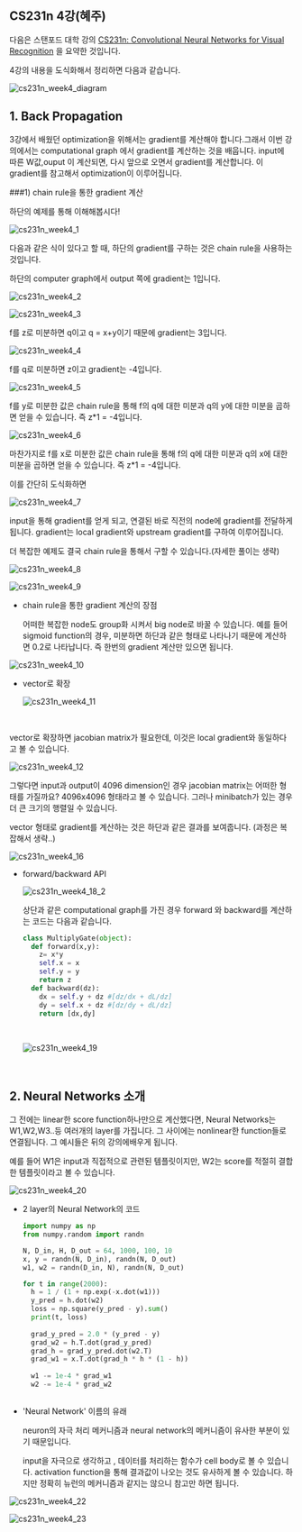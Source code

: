 ##  CS231n 4강(혜주)

다음은 스탠포드 대학 강의  [CS231n: Convolutional Neural Networks for Visual Recognition](http://cs231n.stanford.edu/) 을 요약한 것입니다.



4강의 내용을 도식화해서 정리하면 다음과 같습니다. 

![cs231n_week4_diagram](https://user-images.githubusercontent.com/32008883/31546726-74d4b67a-b05f-11e7-98d9-6bd38e1bfa3f.JPG)

##  1. Back Propagation

3강에서 배웠던 optimization을 위해서는 gradient를 계산해야 합니다.그래서 이번 강의에서는 computational graph 에서 gradient를 계산하는 것을 배웁니다. input에 따른 W값,ouput 이 계산되면, 다시 앞으로 오면서 gradient를 계산합니다. 이 gradient를 참고해서 optimization이 이루어집니다.

###1) chain rule을 통한 gradient 계산

하단의 예제를 통해 이해해봅시다!

![cs231n_week4_1](https://user-images.githubusercontent.com/32008883/31546815-e6524fba-b05f-11e7-9e5c-0ace579f3028.JPG)



다음과 같은 식이 있다고 할 때, 하단의 gradient를 구하는 것은 chain rule을 사용하는 것입니다.

하단의 computer graph에서 output 쪽에 gradient는 1입니다.

![cs231n_week4_2](https://user-images.githubusercontent.com/32008883/31546831-f87d6774-b05f-11e7-8d5f-f6c6ff2c78b4.JPG)

![cs231n_week4_3](https://user-images.githubusercontent.com/32008883/31546856-1458c02e-b060-11e7-95bc-6696963b531a.JPG)

f를 z로 미분하면 q이고 q = x+y이기 때문에 gradient는 3입니다.

![cs231n_week4_4](https://user-images.githubusercontent.com/32008883/31546868-25dceb4a-b060-11e7-9bf0-3f3c1930ad31.JPG)

f를 q로 미분하면 z이고 gradient는 -4입니다.

![cs231n_week4_5](https://user-images.githubusercontent.com/32008883/31546990-99473220-b060-11e7-957a-3f8507416458.JPG)

f를 y로 미분한 값은 chain rule을 통해 f의 q에 대한 미분과 q의 y에 대한 미분을 곱하면 얻을 수 있습니다. 즉 z*1 = -4입니다.

![cs231n_week4_6](https://user-images.githubusercontent.com/32008883/31546991-99760906-b060-11e7-8d81-fc63dd928f77.JPG)

마찬가지로 f를 x로 미분한 값은 chain rule을 통해 f의 q에 대한 미분과 q의 x에 대한 미분을 곱하면 얻을 수 있습니다. 즉 z*1 = -4입니다.



이를 간단히 도식화하면

![cs231n_week4_7](https://user-images.githubusercontent.com/32008883/31547074-f0cc47ba-b060-11e7-96f9-f68fc413ba51.JPG)

input을 통해 gradient를 얻게 되고, 연결된 바로 직전의 node에 gradient를 전달하게 됩니다. gradient는 local gradient와 upstream gradient를 구하여 이루어집니다.



더 복잡한 예제도 결국 chain rule을 통해서 구할 수 있습니다.(자세한 풀이는 생략)

![cs231n_week4_8](https://user-images.githubusercontent.com/32008883/31547075-f104bd48-b060-11e7-8fdf-ddb4c1ff1846.JPG)

![cs231n_week4_9](https://user-images.githubusercontent.com/32008883/31547076-f13d7b74-b060-11e7-8d18-aa365d96363d.JPG)

- chain rule을 통한 gradient 계산의 장점

  어떠한 복잡한 node도 group화 시켜서 big node로 바꿀 수 있습니다. 예를 들어 sigmoid function의 경우, 미분하면 하단과 같은 형태로 나타나기 때문에 계산하면 0.2로 나타납니다. 즉 한번의 gradient 계산만 있으면 됩니다.



![cs231n_week4_10](https://user-images.githubusercontent.com/32008883/31547077-f1734cfe-b060-11e7-984b-ed613452b6a1.JPG)

- vector로 확장

  ![cs231n_week4_11](https://user-images.githubusercontent.com/32008883/31547332-e55f5628-b061-11e7-8e7f-f07877a47868.JPG)

  ​

vector로 확장하면 jacobian matrix가 필요한데, 이것은 local gradient와 동일하다고 볼 수 있습니다. 

![cs231n_week4_12](https://user-images.githubusercontent.com/32008883/31547334-e5a380dc-b061-11e7-885b-16059dfa846c.JPG)

그렇다면 input과 output이  4096 dimension인 경우 jacobian matrix는 어떠한 형태를 가질까요? 4096x4096 형태라고 볼 수 있습니다. 그러나 minibatch가 있는 경우 더 큰 크기의 행렬일 수 있습니다. 

vector 형태로 gradient를 계산하는 것은 하단과 같은 결과를 보여줍니다. (과정은 복잡해서 생략..)

![cs231n_week4_16](https://user-images.githubusercontent.com/32008883/31547479-7460e0e4-b062-11e7-829a-b21c261ed5d7.JPG)



- forward/backward API

  ![cs231n_week4_18_2](https://user-images.githubusercontent.com/32008883/31547808-a20f3f94-b063-11e7-98c8-eb5788103ef2.jpg)

  상단과 같은 computational graph를 가진 경우 forward 와 backward를 계산하는 코드는 다음과 같습니다.

  ```python
  class MultiplyGate(object):
    def forward(x,y):
      z= x*y
      self.x = x
      self.y = y
      return z
    def backward(dz):
      dx = self.y + dz #[dz/dx + dL/dz]
      dy = self.x + dz #[dz/dy + dL/dz]
      return [dx,dy]
  ```

  ​

  ![cs231n_week4_19](https://user-images.githubusercontent.com/32008883/31547837-c7c5cafa-b063-11e7-9d62-c9e01de18b09.JPG)

  ​

## 2. Neural Networks 소개

그 전에는 linear한 score function하나만으로 계산했다면, Neural Networks는 W1,W2,W3..등 여러개의 layer를 가집니다. 그 사이에는 nonlinear한 function들로 연결됩니다. 그 예시들은 뒤의 강의에배우게 됩니다.

예를 들어 W1은 input과 직접적으로 관련된 템플릿이지만, W2는 score를 적절히 결합한 템플릿이라고 볼 수 있습니다.



![cs231n_week4_20](https://user-images.githubusercontent.com/32008883/31547838-c7f05e96-b063-11e7-8517-005d47a0395e.JPG)



- 2 layer의 Neural Network의 코드

  ```python
  import numpy as np
  from numpy.random import randn

  N, D_in, H, D_out = 64, 1000, 100, 10
  x, y = randn(N, D_in), randn(N, D_out)
  w1, w2 = randn(D_in, N), randn(N, D_out)

  for t in range(2000):
    h = 1 / (1 + np.exp(-x.dot(w1)))
    y_pred = h.dot(w2)
    loss = np.square(y_pred - y).sum()
    print(t, loss)
    
    grad_y_pred = 2.0 * (y_pred - y)
    grad_w2 = h.T.dot(grad_y_pred)
    grad_h = grad_y_pred.dot(w2.T)
    grad_w1 = x.T.dot(grad_h * h * (1 - h))
    
    w1 -= 1e-4 * grad_w1
    w2 -= 1e-4 * grad_w2
    
  ```





- 'Neural Network' 이름의 유래

  neuron의 자극 처리 메커니즘과 neural network의 메커니즘이 유사한 부분이 있기 때문입니다.

  input을 자극으로 생각하고 , 데이터를 처리하는 함수가 cell body로 볼 수 있습니다. activation function을 통해 결과값이 나오는 것도 유사하게 볼 수 있습니다. 하지만 정확히 뉴런의 메커니즘과 같지는 않으니 참고만 하면 됩니다.



![cs231n_week4_22](https://user-images.githubusercontent.com/32008883/31547840-c84e3822-b063-11e7-92de-9652e5f86d34.JPG)

![cs231n_week4_23](https://user-images.githubusercontent.com/32008883/31547841-c8789c84-b063-11e7-9158-8562461cb2aa.JPG)

